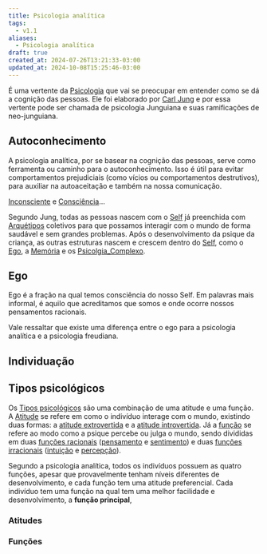 ```yaml
---
title: Psicologia analítica
tags:
  - v1.1
aliases:
  - Psicologia analítica
draft: true
created_at: 2024-07-26T13:21:33-03:00
updated_at: 2024-10-08T15:25:46-03:00
---
```


É uma vertente da [Psicologia](../08/Psicologia.md) que vai se preocupar em entender como se dá a cognição das pessoas. Ele foi elaborado por [Carl Jung](../../../../entrada/2024/07/07/Carl_Jung.md) e por essa vertente pode ser chamada de psicologia Junguiana e suas ramificações de neo-junguiana.

## Autoconhecimento

A psicologia analítica, por se basear na cognição das pessoas, serve como ferramenta ou caminho para o autoconhecimento. Isso é útil para evitar comportamentos prejudiciais (como vícios ou comportamentos destrutivos), para auxiliar na autoaceitação e também na nossa comunicação. 

[Inconsciente](../12/Psicologia_Inconsciente.md) e [Consciência](../12/Psicologia_Consciencia.md)...

Segundo Jung, todas as pessoas nascem com o [Self](../../../../sementes/2024/07/05/Self.md) já preenchida com [Arquétipos](../../../../sementes/2024/06/30/Psicologia_Arquetipos.md) coletivos para que possamos interagir com o mundo de forma saudável e sem grandes problemas. Após o desenvolvimento da psique da criança, as outras estruturas nascem e crescem dentro do [Self](../../../../sementes/2024/07/05/Self.md), como o [Ego](../12/Psicologia_Ego.md), a [Memória](../08/Memoria.md) e os [Psicolgia_Complexo](../08/Psicolgia_Complexo.md).

## Ego  
Ego é a fração na qual temos consciência do nosso Self. Em palavras mais informal, é aquilo que acreditamos que somos e onde ocorre nossos pensamentos racionais.

Vale ressaltar que existe uma diferença entre o ego para a psicologia analítica e a psicologia freudiana.

## Individuação

## Tipos psicológicos  
Os [Tipos psicológicos](../10/Psicologia_Tipos_psicologicos.md) são uma combinação de uma atitude e uma função. A [Atitude](../12/Psicologia_Atitude.md) se refere em como o indivíduo interage com o mundo, existindo duas formas: a [atitude extrovertida](../12/Psicologia_atitude_extrovertida.md) e a [atitude introvertida](../12/Psicologia_atitude_introvertida.md). Já a [função](../12/Psicologia_analitica_funcao.md) se refere ao modo como a psique percebe ou julga o mundo, sendo divididas em duas [funções racionais](../12/Psicologia_analitica_funcoes_racionais.md) ([pensamento](../12/Psicologia_analitica_pensamento.md) e [sentimento](../12/Psicologia_analitica_sentimento.md)) e duas [funções irracionais](../12/Psicologia_analitica_funcoes_irracionais.md) ([intuição](../12/Psicologia_analitica_intuicao.md) e [percepção](../12/Psicologia_analitica_percepcao.md)).

Segundo a psicologia analítica, todos os indivíduos possuem as quatro funções, apesar que provavelmente tenham níveis diferentes de desenvolvimento, e cada função tem uma atitude preferencial. Cada indivíduo tem uma função na qual tem uma melhor facilidade e desenvolvimento, a **função principal**,

### Atitudes

### Funções